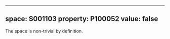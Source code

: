   ---
  space: S001103
  property: P100052
  value: false
  ---
  
  The space is non-trivial by definition.
